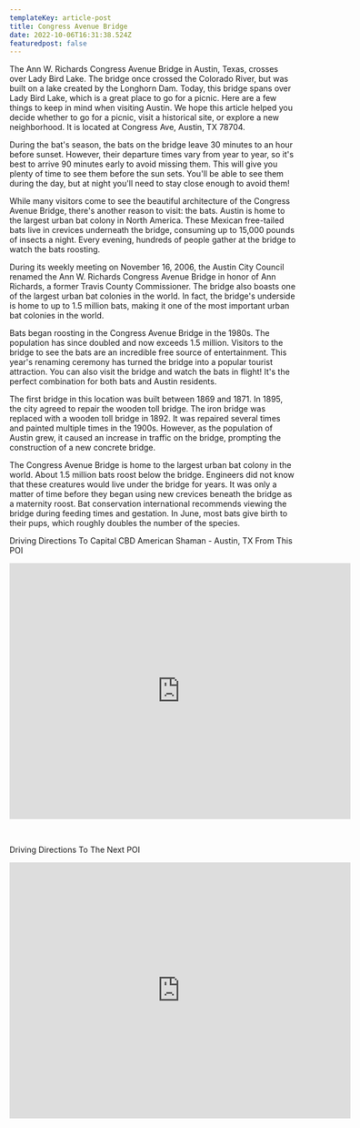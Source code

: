 ```yaml
---
templateKey: article-post
title: Congress Avenue Bridge
date: 2022-10-06T16:31:38.524Z
featuredpost: false
---
```

<!--StartFragment-->

The Ann W. Richards Congress Avenue Bridge in Austin, Texas, crosses over Lady Bird Lake. The bridge once crossed the Colorado River, but was built on a lake created by the Longhorn Dam. Today, this bridge spans over Lady Bird Lake, which is a great place to go for a picnic. Here are a few things to keep in mind when visiting Austin. We hope this article helped you decide whether to go for a picnic, visit a historical site, or explore a new neighborhood. It is located at Congress Ave, Austin, TX 78704.

During the bat's season, the bats on the bridge leave 30 minutes to an hour before sunset. However, their departure times vary from year to year, so it's best to arrive 90 minutes early to avoid missing them. This will give you plenty of time to see them before the sun sets. You'll be able to see them during the day, but at night you'll need to stay close enough to avoid them!

While many visitors come to see the beautiful architecture of the Congress Avenue Bridge, there's another reason to visit: the bats. Austin is home to the largest urban bat colony in North America. These Mexican free-tailed bats live in crevices underneath the bridge, consuming up to 15,000 pounds of insects a night. Every evening, hundreds of people gather at the bridge to watch the bats roosting.

During its weekly meeting on November 16, 2006, the Austin City Council renamed the Ann W. Richards Congress Avenue Bridge in honor of Ann Richards, a former Travis County Commissioner. The bridge also boasts one of the largest urban bat colonies in the world. In fact, the bridge's underside is home to up to 1.5 million bats, making it one of the most important urban bat colonies in the world.

Bats began roosting in the Congress Avenue Bridge in the 1980s. The population has since doubled and now exceeds 1.5 million. Visitors to the bridge to see the bats are an incredible free source of entertainment. This year's renaming ceremony has turned the bridge into a popular tourist attraction. You can also visit the bridge and watch the bats in flight! It's the perfect combination for both bats and Austin residents.

The first bridge in this location was built between 1869 and 1871. In 1895, the city agreed to repair the wooden toll bridge. The iron bridge was replaced with a wooden toll bridge in 1892. It was repaired several times and painted multiple times in the 1900s. However, as the population of Austin grew, it caused an increase in traffic on the bridge, prompting the construction of a new concrete bridge.

The Congress Avenue Bridge is home to the largest urban bat colony in the world. About 1.5 million bats roost below the bridge. Engineers did not know that these creatures would live under the bridge for years. It was only a matter of time before they began using new crevices beneath the bridge as a maternity roost. Bat conservation international recommends viewing the bridge during feeding times and gestation. In June, most bats give birth to their pups, which roughly doubles the number of the species.



Driving Directions To Capital CBD American Shaman - Austin, TX From This POI



<iframe src="https://www.google.com/maps/embed?pb=!1m28!1m12!1m3!1d110213.70900539232!2d-97.80387996125543!3d30.317442836855875!2m3!1f0!2f0!3f0!3m2!1i1024!2i768!4f13.1!4m13!3e6!4m5!1s0x8644b5064fff0741%3A0xc70811548b9aecff!2sCongress%20Avenue%20Bridge%2C%20Congress%20Ave%2C%20Austin%2C%20TX%2078704%2C%20United%20States!3m2!1d30.2610492!2d-97.745369!4m5!1s0x8644cb31a4fe226f%3A0x34275657f2964730!2sCapital%20CBD%20American%20Shaman%2C%208315%20Burnet%20Rd%20Ste.%20C%2C%20Austin%2C%20TX%2078757%2C%20United%20States!3m2!1d30.3639017!2d-97.7283884!5e0!3m2!1sen!2sph!4v1652347994182!5m2!1sen!2sph" width="600" height="450" style="border:0;" allowfullscreen="" loading="lazy" referrerpolicy="no-referrer-when-downgrade"></iframe>

 

Driving Directions To The Next POI

<iframe src="https://www.google.com/maps/embed?pb=!1m28!1m12!1m3!1d55121.613640140095!2d-97.77593298789638!3d30.29119040298849!2m3!1f0!2f0!3f0!3m2!1i1024!2i768!4f13.1!4m13!3e6!4m5!1s0x8644b5064fff0741%3A0xc70811548b9aecff!2sCongress%20Avenue%20Bridge%2C%20Congress%20Ave%2C%20Austin%2C%20TX%2078704%2C%20United%20States!3m2!1d30.2610492!2d-97.745369!4m5!1s0x8644ca7169fcb7db%3A0x6b6491ea7e03f350!2sElisabet%20Ney%20Museum%2C%20304%20E%2044th%20St%2C%20Austin%2C%20TX%2078751%2C%20United%20States!3m2!1d30.3065967!2d-97.72619259999999!5e0!3m2!1sen!2sph!4v1652352533746!5m2!1sen!2sph" width="600" height="450" style="border:0;" allowfullscreen="" loading="lazy" referrerpolicy="no-referrer-when-downgrade"></iframe>



<!--EndFragment-->